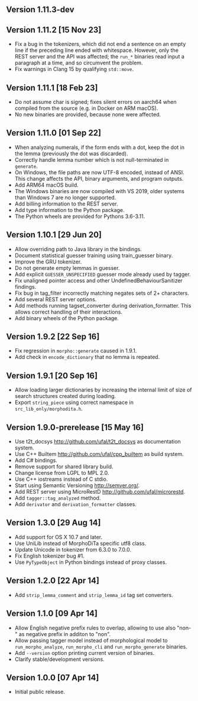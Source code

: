 Version 1.11.3-dev
------------------


Version 1.11.2 [15 Nov 23]
--------------------------
- Fix a bug in the tokenizers, which did not end a sentence on an
  empty line if the preceding line ended with whitespace. However,
  only the REST server and the API was affected; the `run_*` binaries
  read input a paragraph at a time, and so circumvent the problem.
- Fix warnings in Clang 15 by qualifying `std::move`.


Version 1.11.1 [18 Feb 23]
--------------------------
- Do not assume char is signed; fixes silent errors on aarch64
  when compiled from the source (e.g. in Docker on ARM macOS).
- No new binaries are provided, because none were affected.


Version 1.11.0 [01 Sep 22]
--------------------------
- When analyzing numerals, if the form ends with a dot, keep the dot
  in the lemma (previously the dot was discarded).
- Correctly handle lemma number which is not null-terminated in `generate`.
- On Windows, the file paths are now UTF-8 encoded, instead of ANSI.
  This change affects the API, binary arguments, and program outputs.
- Add ARM64 macOS build.
- The Windows binaries are now compiled with VS 2019, older systems
  than Windows 7 are no longer supported.
- Add billing information to the REST server.
- Add type information to the Python package.
- The Python wheels are provided for Pythons 3.6-3.11.


Version 1.10.1 [29 Jun 20]
--------------------------
- Allow overriding path to Java library in the bindings.
- Document statistical guesser training using train_guesser binary.
- Improve the GRU tokenizer.
- Do not generate empty lemmas in guesser.
- Add explicit `GUESSER_UNSPECIFIED` guesser mode already used by tagger.
- Fix unaligned pointer access and other UndefinedBehaviourSanitizer findings.
- Fix bug in tag_filter incorrectly matching negates sets of 2+ characters.
- Add several REST server options.
- Add methods running tagset_converter during derivation_formatter.
  This allows correct handling of their interactions.
- Add binary wheels of the Python package.


Version 1.9.2 [22 Sep 16]
-------------------------
- Fix regression in `morpho::generate` caused in 1.9.1.
- Add check in `encode_dictionary` that no lemma is repeated.


Version 1.9.1 [20 Sep 16]
-------------------------
- Allow loading larger dictionaries by increasing the internal
  limit of size of search structures created during loading.
- Export `string_piece` using correct namespace in `src_lib_only/morphodita.h`.


Version 1.9.0-prerelease [15 May 16]
------------------------------------
- Use t2t_docsys http://github.com/ufal/t2t_docsys as documentation system.
- Use C++ Builtem http://github.com/ufal/cpp_builtem as build system.
- Add C# bindings.
- Remove support for shared library build.
- Change license from LGPL to MPL 2.0.
- Use C++ iostreams instead of C stdio.
- Start using Semantic Versioning http://semver.org/.
- Add REST server using MicroRestD http://github.com/ufal/microrestd.
- Add `tagger::tag_analyzed` method.
- Add `derivator` and `derivation_formatter` classes.


Version 1.3.0 [29 Aug 14]
-------------------------
- Add support for OS X 10.7 and later.
- Use UniLib instead of MorphoDiTa specific utf8 class.
- Update Unicode in tokenizer from 6.3.0 to 7.0.0.
- Fix English tokenizer bug #1.
- Use `PyTypeObject` in Python bindings instead of proxy classes.


Version 1.2.0 [22 Apr 14]
-------------------------
- Add `strip_lemma_comment` and `strip_lemma_id` tag set converters.


Version 1.1.0 [09 Apr 14]
-------------------------
- Allow English negative prefix rules to overlap, allowing
  to use also "non-" as negative prefix in additon to "non".
- Allow passing tagger model instead of morphological model
  to `run_morpho_analyze`, `run_morpho_cli` and `run_morpho_generate`
  binaries.
- Add `--version` option printing current version of binaries.
- Clarify stable/development versions.


Version 1.0.0 [07 Apr 14]
-------------------------
- Initial public release.
